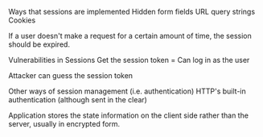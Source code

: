 Ways that sessions are implemented
  Hidden form fields
  URL query strings
  Cookies

If a user doesn't make a request for a certain amount of time, the session should be expired.

Vulnerabilities in Sessions
  Get the session token = Can log in as the user

  Attacker can guess the session token

Other ways of session management (i.e. authentication)
  HTTP's built-in authentication (although sent in the clear)

  Application stores the state information on the client side rather than the server, usually in encrypted form.